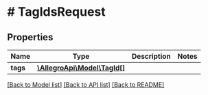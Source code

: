 # # TagIdsRequest

## Properties

Name | Type | Description | Notes
------------ | ------------- | ------------- | -------------
**tags** | [**\AllegroApi\Model\TagId[]**](TagId.md) |  |

[[Back to Model list]](../../README.md#models) [[Back to API list]](../../README.md#endpoints) [[Back to README]](../../README.md)
